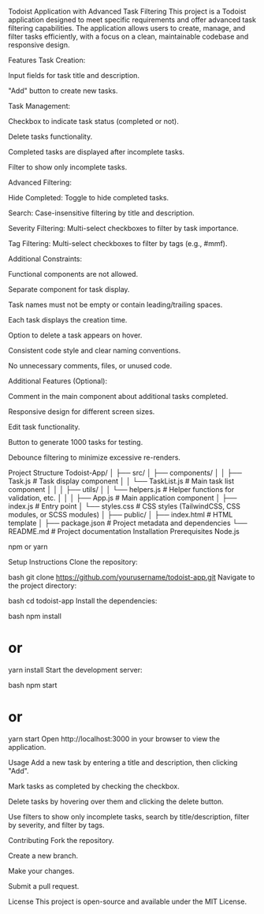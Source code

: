 Todoist Application with Advanced Task Filtering
This project is a Todoist application designed to meet specific requirements and offer advanced task filtering capabilities. The application allows users to create, manage, and filter tasks efficiently, with a focus on a clean, maintainable codebase and responsive design.

Features
Task Creation:

Input fields for task title and description.

"Add" button to create new tasks.

Task Management:

Checkbox to indicate task status (completed or not).

Delete tasks functionality.

Completed tasks are displayed after incomplete tasks.

Filter to show only incomplete tasks.

Advanced Filtering:

Hide Completed: Toggle to hide completed tasks.

Search: Case-insensitive filtering by title and description.

Severity Filtering: Multi-select checkboxes to filter by task importance.

Tag Filtering: Multi-select checkboxes to filter by tags (e.g., #mmf).

Additional Constraints:

Functional components are not allowed.

Separate component for task display.

Task names must not be empty or contain leading/trailing spaces.

Each task displays the creation time.

Option to delete a task appears on hover.

Consistent code style and clear naming conventions.

No unnecessary comments, files, or unused code.

Additional Features (Optional):

Comment in the main component about additional tasks completed.

Responsive design for different screen sizes.

Edit task functionality.

Button to generate 1000 tasks for testing.

Debounce filtering to minimize excessive re-renders.

Project Structure
Todoist-App/
│
├── src/
│   ├── components/
│   │   ├── Task.js            # Task display component
│   │   └── TaskList.js        # Main task list component
│   │
│   ├── utils/
│   │   └── helpers.js         # Helper functions for validation, etc.
│   │
│   ├── App.js                 # Main application component
│   ├── index.js               # Entry point
│   └── styles.css             # CSS styles (TailwindCSS, CSS modules, or SCSS modules)
│
├── public/
│   ├── index.html             # HTML template
│
├── package.json               # Project metadata and dependencies
└── README.md                  # Project documentation
Installation
Prerequisites
Node.js

npm or yarn

Setup Instructions
Clone the repository:

bash
git clone https://github.com/yourusername/todoist-app.git
Navigate to the project directory:

bash
cd todoist-app
Install the dependencies:

bash
npm install
# or
yarn install
Start the development server:

bash
npm start
# or
yarn start
Open http://localhost:3000 in your browser to view the application.

Usage
Add a new task by entering a title and description, then clicking "Add".

Mark tasks as completed by checking the checkbox.

Delete tasks by hovering over them and clicking the delete button.

Use filters to show only incomplete tasks, search by title/description, filter by severity, and filter by tags.

Contributing
Fork the repository.

Create a new branch.

Make your changes.

Submit a pull request.

License
This project is open-source and available under the MIT License.
